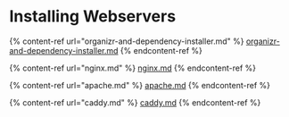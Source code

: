 # Installing Webservers

{% content-ref url="organizr-and-dependency-installer.md" %}
[organizr-and-dependency-installer.md](organizr-and-dependency-installer.md)
{% endcontent-ref %}

{% content-ref url="nginx.md" %}
[nginx.md](nginx.md)
{% endcontent-ref %}

{% content-ref url="apache.md" %}
[apache.md](apache.md)
{% endcontent-ref %}

{% content-ref url="caddy.md" %}
[caddy.md](caddy.md)
{% endcontent-ref %}
